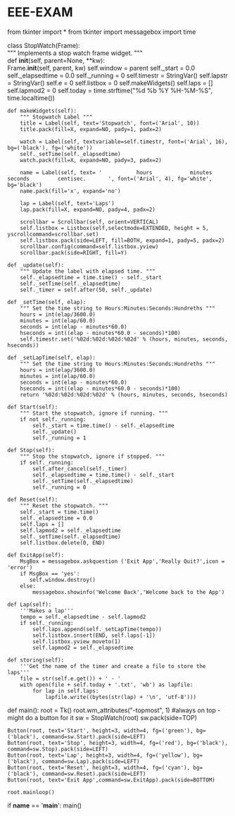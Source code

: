 # EEE-EXAM

from tkinter import *
from tkinter import messagebox
import time

class StopWatch(Frame):  
    """ Implements a stop watch frame widget. """                                                                
    def __init__(self, parent=None, **kw):        
        Frame.__init__(self, parent, kw)
        self.window = parent
        self._start = 0.0        
        self._elapsedtime = 0.0
        self._running = 0
        self.timestr = StringVar()
        self.lapstr = StringVar()
        self.e = 0
        self.listbox = 0
        self.makeWidgets()
        self.laps = []
        self.lapmod2 = 0
        self.today = time.strftime("%d %b %Y %H-%M-%S", time.localtime())
        
    def makeWidgets(self):                         
        """ Stopwatch Label """
        title = Label(self, text='Stopwatch', font=('Arial', 10))
        title.pack(fill=X, expand=NO, pady=1, padx=2)
        
        watch = Label(self, textvariable=self.timestr, font=('Arial', 16), bg=('black'), fg=('white'))
        self._setTime(self._elapsedtime)
        watch.pack(fill=X, expand=NO, pady=3, padx=2)
        
        name = Label(self, text= '           hours            minutes          seconds         centisec.       ', font=('Arial', 4), fg='white', bg='black')
        name.pack(fill='x', expand='no')

        lap = Label(self, text='Laps')
        lap.pack(fill=X, expand=NO, pady=4, padx=2)

        scrollbar = Scrollbar(self, orient=VERTICAL)
        self.listbox = Listbox(self,selectmode=EXTENDED, height = 5, yscrollcommand=scrollbar.set)
        self.listbox.pack(side=LEFT, fill=BOTH, expand=1, pady=5, padx=2)
        scrollbar.config(command=self.listbox.yview)
        scrollbar.pack(side=RIGHT, fill=Y)
   
    def _update(self): 
        """ Update the label with elapsed time. """
        self._elapsedtime = time.time() - self._start
        self._setTime(self._elapsedtime)
        self._timer = self.after(50, self._update)
    
    def _setTime(self, elap):
        """ Set the time string to Hours:Minutes:Seconds:Hundreths """
        hours = int(elap/3600.0)
        minutes = int(elap/60.0)
        seconds = int(elap - minutes*60.0)
        hseconds = int((elap - minutes*60.0 - seconds)*100)                
        self.timestr.set('%02d:%02d:%02d:%02d' % (hours, minutes, seconds, hseconds))

    def _setLapTime(self, elap):
        """ Set the time string to Hours:Minutes:Seconds:Hundreths """
        hours = int(elap/3600.0)
        minutes = int(elap/60.0)
        seconds = int(elap - minutes*60.0)
        hseconds = int((elap - minutes*60.0 - seconds)*100)            
        return '%02d:%02d:%02d:%02d' % (hours, minutes, seconds, hseconds)
        
    def Start(self):                         
        """ Start the stopwatch, ignore if running. """
        if not self._running:            
            self._start = time.time() - self._elapsedtime
            self._update()
            self._running = 1        
    
    def Stop(self):                                    
        """ Stop the stopwatch, ignore if stopped. """
        if self._running:
            self.after_cancel(self._timer)            
            self._elapsedtime = time.time() - self._start    
            self._setTime(self._elapsedtime)
            self._running = 0
    
    def Reset(self):                                  
        """ Reset the stopwatch. """
        self._start = time.time()         
        self._elapsedtime = 0.0
        self.laps = []   
        self.lapmod2 = self._elapsedtime
        self._setTime(self._elapsedtime)
        self.listbox.delete(0, END)
        
    def ExitApp(self):
        MsgBox = messagebox.askquestion ('Exit App','Really Quit?',icon = 'error')
        if MsgBox == 'yes':
           self.window.destroy()
        else:
            messagebox.showinfo('Welcome Back','Welcome back to the App')

    def Lap(self):
        '''Makes a lap'''
        tempo = self._elapsedtime - self.lapmod2
        if self._running:
            self.laps.append(self._setLapTime(tempo))
            self.listbox.insert(END, self.laps[-1])
            self.listbox.yview_moveto(1)
            self.lapmod2 = self._elapsedtime
                       
    def storing(self):
        '''Get the name of the timer and create a file to store the laps'''
        file = str(self.e.get()) + ' - '
        with open(file + self.today + '.txt', 'wb') as lapfile:
            for lap in self.laps:
                lapfile.write((bytes(str(lap) + '\n', 'utf-8')))
            
def main():
    root = Tk()
    root.wm_attributes("-topmost", 1)      #always on top - might do a button for it
    sw = StopWatch(root)
    sw.pack(side=TOP)

    Button(root, text='Start', height=3, width=4, fg=('green'), bg=('black'), command=sw.Start).pack(side=LEFT)
    Button(root, text='Stop', height=3, width=4, fg=('red'), bg=('black'), command=sw.Stop).pack(side=LEFT)
    Button(root, text='Lap', height=3, width=4, fg=('yellow'), bg=('black'), command=sw.Lap).pack(side=LEFT)
    Button(root, text='Reset', height=3, width=4, fg=('cyan'), bg=('black'), command=sw.Reset).pack(side=LEFT)
    Button(root, text='Exit App',command=sw.ExitApp).pack(side=BOTTOM)
    
    root.mainloop()

if __name__ == '__main__':
    main()
